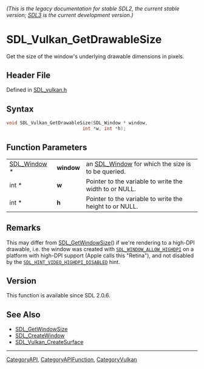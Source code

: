 ###### (This is the legacy documentation for stable SDL2, the current stable version; [SDL3](https://wiki.libsdl.org/SDL3/) is the current development version.)
# SDL_Vulkan_GetDrawableSize

Get the size of the window's underlying drawable dimensions in pixels.

## Header File

Defined in [SDL_vulkan.h](https://github.com/libsdl-org/SDL/blob/SDL2/include/SDL_vulkan.h)

## Syntax

```c
void SDL_Vulkan_GetDrawableSize(SDL_Window * window,
                            int *w, int *h);
```

## Function Parameters

|                            |            |                                                                  |
| -------------------------- | ---------- | ---------------------------------------------------------------- |
| [SDL_Window](SDL_Window) * | **window** | an [SDL_Window](SDL_Window) for which the size is to be queried. |
| int *                      | **w**      | Pointer to the variable to write the width to or NULL.           |
| int *                      | **h**      | Pointer to the variable to write the height to or NULL.          |

## Remarks

This may differ from [SDL_GetWindowSize](SDL_GetWindowSize)() if we're
rendering to a high-DPI drawable, i.e. the window was created with
[`SDL_WINDOW_ALLOW_HIGHDPI`](SDL_WINDOW_ALLOW_HIGHDPI) on a platform with
high-DPI support (Apple calls this "Retina"), and not disabled by the
[`SDL_HINT_VIDEO_HIGHDPI_DISABLED`](SDL_HINT_VIDEO_HIGHDPI_DISABLED) hint.

## Version

This function is available since SDL 2.0.6.

## See Also

- [SDL_GetWindowSize](SDL_GetWindowSize)
- [SDL_CreateWindow](SDL_CreateWindow)
- [SDL_Vulkan_CreateSurface](SDL_Vulkan_CreateSurface)

----
[CategoryAPI](CategoryAPI), [CategoryAPIFunction](CategoryAPIFunction), [CategoryVulkan](CategoryVulkan)

